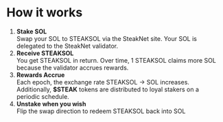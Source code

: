 # How it works

1. **Stake SOL**\
   Swap your SOL to STEAKSOL via the SteakNet site. Your SOL is delegated to the SteakNet validator.
2. **Receive STEAKSOL**\
   You get STEAKSOL in return. Over time, 1 STEAKSOL claims more SOL because the validator accrues rewards.
3. **Rewards Accrue**\
   Each epoch, the exchange rate STEAKSOL → SOL increases. Additionally, **$STEAK** tokens are distributed to loyal stakers on a periodic schedule.
4. **Unstake when you wish**\
   Flip the swap direction to redeem STEAKSOL back into SOL&#x20;

